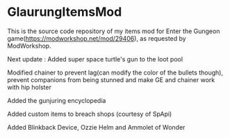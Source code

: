 # GlaurungItemsMod

This is the source code repository of my items mod for Enter the Gungeon game(https://modworkshop.net/mod/29406), as requested by ModWorkshop.

Next update : 
Added super space turtle's gun to the loot pool

Modified chainer to prevent lag(can modify the color of the bullets though), prevent companions from being stunned and make GE and chainer work with hip holster

Added the gunjuring encyclopedia

Added custom items to breach shops (courtesy of SpApi)

Added Blinkback Device, Ozzie Helm and Ammolet of Wonder
